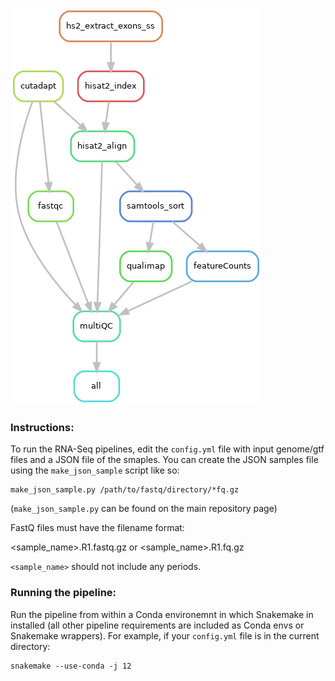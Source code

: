 ![Pipeline overview](./multiple_reference_genomes_with_gtf_PE/rulegraph.png)

### Instructions:

To run the RNA-Seq pipelines, edit the `config.yml` file with input genome/gtf files and a JSON file of the smaples. You can create the JSON samples file using the `make_json_sample` script like so:

```
make_json_sample.py /path/to/fastq/directory/*fq.gz
```

(`make_json_sample.py` can be found on the main repository page)


FastQ files must have the filename format:

<sample_name>.R1.fastq.gz or <sample_name>.R1.fq.gz

`<sample_name>` should not include any periods.

### Running the pipeline:

Run the pipeline from within a Conda environemnt in which Snakemake in installed (all other pipeline requirements are included as Conda envs or Snakemake wrappers). For example, if your `config.yml` file is in the current directory:

```
snakemake --use-conda -j 12
```

